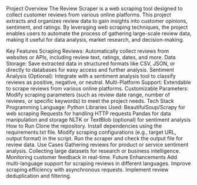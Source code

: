 Project Overview
The Review Scraper is a web scraping tool designed to collect customer reviews from various online platforms. This project extracts and organizes review data to gain insights into customer opinions, sentiment, and ratings. By leveraging web scraping techniques, the project enables users to automate the process of gathering large-scale review data, making it useful for data analysis, market research, and decision-making.

Key Features
Scraping Reviews: Automatically collect reviews from websites or APIs, including review text, ratings, dates, and more.
Data Storage: Save extracted data in structured formats like CSV, JSON, or directly to databases for easy access and further analysis.
Sentiment Analysis (Optional): Integrate with a sentiment analysis tool to classify reviews as positive, negative, or neutral.
Multi-Platform Support: Extendable to scrape reviews from various online platforms.
Customizable Parameters: Modify scraping parameters (such as review date range, number of reviews, or specific keywords) to meet the project needs.
Tech Stack
Programming Language: Python
Libraries Used:
BeautifulSoup/Scrapy for web scraping
Requests for handling HTTP requests
Pandas for data manipulation and storage
NLTK or TextBlob (optional) for sentiment analysis
How to Run
Clone the repository.
Install dependencies using the requirements.txt file.
Modify scraping configurations (e.g., target URL, output format) in the script.
Run the scraper and check the output file for review data.
Use Cases
Gathering reviews for product or service sentiment analysis.
Collecting large datasets for research or business intelligence.
Monitoring customer feedback in real-time.
Future Enhancements
Add multi-language support for scraping reviews in different languages.
Improve scraping efficiency with asynchronous requests.
Implement review deduplication and filtering.
